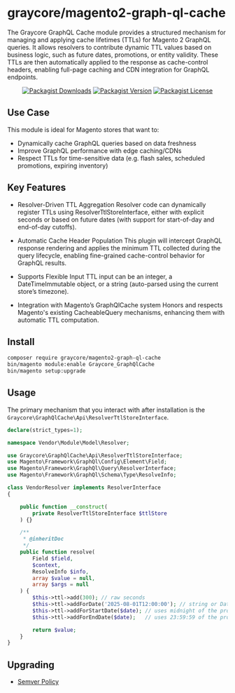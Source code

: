 # graycore/magento2-graph-ql-cache

The Graycore GraphQL Cache module provides a structured mechanism for managing and applying cache lifetimes (TTLs) for Magento 2 GraphQL queries. It allows resolvers to contribute dynamic TTL values based on business logic, such as future dates, promotions, or entity validity. These TTLs are then automatically applied to the response as cache-control headers, enabling full-page caching and CDN integration for GraphQL endpoints.

<div align="center">

[![Packagist Downloads](https://img.shields.io/packagist/dm/graycore/magento2-graph-ql-cache?color=blue)](https://packagist.org/packages/graycore/magento2-graph-ql-cache/stats)
[![Packagist Version](https://img.shields.io/packagist/v/graycore/magento2-graph-ql-cache?color=blue)](https://packagist.org/packages/graycore/magento2-graph-ql-cache)
[![Packagist License](https://img.shields.io/packagist/l/graycore/magento2-graph-ql-cache)](https://github.com/graycoreio/magento2-graph-ql-cache/blob/main/LICENSE)

</div>

## Use Case

This module is ideal for Magento stores that want to:

- Dynamically cache GraphQL queries based on data freshness
- Improve GraphQL performance with edge caching/CDNs
- Respect TTLs for time-sensitive data (e.g. flash sales, scheduled promotions, expiring inventory)

## Key Features

- Resolver-Driven TTL Aggregation
  Resolver code can dynamically register TTLs using ResolverTtlStoreInterface, either with explicit seconds or based on future dates (with support for start-of-day and end-of-day cutoffs).

- Automatic Cache Header Population
  This plugin will intercept GraphQL response rendering and applies the minimum TTL collected during the query lifecycle, enabling fine-grained cache-control behavior for GraphQL results.

- Supports Flexible Input
  TTL input can be an integer, a DateTimeImmutable object, or a string (auto-parsed using the current store’s timezone).

- Integration with Magento’s GraphQlCache system
  Honors and respects Magento's existing CacheableQuery mechanisms, enhancing them with automatic TTL computation.

## Install

```bash
composer require graycore/magento2-graph-ql-cache
bin/magento module:enable Graycore_GraphQlCache
bin/magento setup:upgrade
```

## Usage

The primary mechanism that you interact with after installation is the `Graycore\GraphQlCache\Api\ResolverTtlStoreInterface`.

```php
declare(strict_types=1);

namespace Vendor\Module\Model\Resolver;

use Graycore\GraphQlCache\Api\ResolverTtlStoreInterface;
use Magento\Framework\GraphQl\Config\Element\Field;
use Magento\Framework\GraphQl\Query\ResolverInterface;
use Magento\Framework\GraphQl\Schema\Type\ResolveInfo;

class VendorResolver implements ResolverInterface
{

    public function __construct(
        private ResolverTtlStoreInterface $ttlStore
    ) {}

    /**
     * @inheritDoc
     */
    public function resolve(
        Field $field,
        $context,
        ResolveInfo $info,
        array $value = null,
        array $args = null
    ) {
        $this->ttl->add(300); // raw seconds
        $this->ttl->addForDate('2025-08-01T12:00:00'); // string or DateTimeImmutable
        $this->ttl->addForStartDate($date); // uses midnight of the provided date
        $this->ttl->addForEndDate($date);   // uses 23:59:59 of the provided date

        return $value;
    }
}
```


## Upgrading

* [Semver Policy](https://semver.org/)